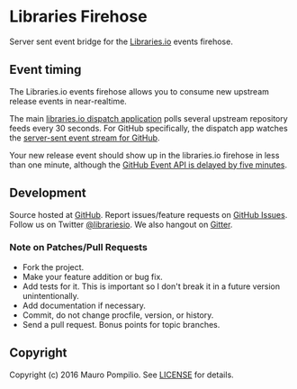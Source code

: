 # Libraries Firehose

Server sent event bridge for the [Libraries.io](https://libraries.io) events firehose.

## Event timing

The Libraries.io events firehose allows you to consume new upstream release
events in near-realtime.

The main [libraries.io dispatch
application](https://libraries.io/github/librariesio/dispatch) polls several
upstream repository feeds every 30 seconds. For GitHub specifically, the
dispatch app watches the [server-sent event stream for
GitHub](https://github.com/librariesio/github-firehose).

Your new release event should show up in the libraries.io firehose in less than
one minute, although the [GitHub Event API is delayed by five
minutes](https://github.blog/changelog/2018-08-01-new-delay-public-events-api/).

## Development

Source hosted at [GitHub](http://github.com/librariesio/firehose).
Report issues/feature requests on [GitHub Issues](http://github.com/librariesio/firehose/issues). Follow us on Twitter [@librariesio](https://twitter.com/librariesio). We also hangout on [Gitter](https://gitter.im/librariesio/support).

### Note on Patches/Pull Requests

 * Fork the project.
 * Make your feature addition or bug fix.
 * Add tests for it. This is important so I don't break it in a
   future version unintentionally.
 * Add documentation if necessary.
 * Commit, do not change procfile, version, or history.
 * Send a pull request. Bonus points for topic branches.

## Copyright

Copyright (c) 2016 Mauro Pompilio. See [LICENSE](https://github.com/librariesio/firehose/blob/master/LICENSE) for details.
